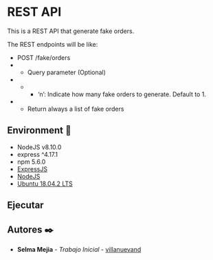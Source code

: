# REST API

This is a REST API that generate fake orders.

The REST endpoints will be like:
* POST /fake/orders
* * Query parameter (Optional) 
* * * ‘n’: Indicate how many fake orders to generate. Default to 1.
* * Return always a list of fake orders


## Environment 🚀
* NodeJS v8.10.0
* express ^4.17.1
* npm 5.6.0
* [ExpressJS](https://expressjs.com/es/)
* [NodeJS](https://nodejs.org/es/)
* [Ubuntu 18.04.2 LTS]()

## Ejecutar

## Autores ✒️
* **Selma Mejia** - *Trabajo Inicial* - [villanuevand](https://github.com/villanuevand)
